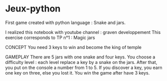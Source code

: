 # Jeux-python
First game created with python language : Snake and jars. 

I realized this notebook with youtube channel : graven developpement 
This exercise corresponds to TP n°1 : Magic jars

CONCEPT
You need 3 keys to win and become the king of temple

GAMEPLAY 
There are 5 jars with one snake and four keys. 
You choose a difficulty level : each level replace a key by a snake on the jars. 
After that, you put on the console a number from 1 to 5. 
If you discover a key, you earn one key on three, else you lost it. 
You win the game after have 3 keys. 
